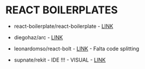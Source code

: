 # REACT BOILERPLATES

* react-boilerplate/react-boilerplate - [LINK](https://github.com/react-boilerplate/react-boilerplate/blob/master/docs/general/introduction.md)

* diegohaz/arc - [LINK](https://github.com/diegohaz/arc/wiki/Example-redux-modules)

* leonardomso/react-bolt - [LINK](https://github.com/leonardomso/react-bolt) - Falta code splitting

* supnate/rekit - IDE !!! - VISUAL - [LINK](https://github.com/supnate/rekit)
